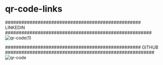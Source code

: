 # qr-code-links



##################################################
LINKEDIN
######################################################
![qr-code(1)](https://github.com/user-attachments/assets/841cb90f-0ce0-4255-bbcd-19858cc83f79)

##################################################
GITHUB
#######################################################
![qr-code](https://github.com/user-attachments/assets/ab7b0b08-846d-42f5-a102-718a5a3a2599)
